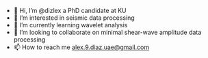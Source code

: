 - 👋 Hi, I’m @dizlex a PhD candidate at KU
- 👀 I’m interested in seismic data processing
- 🌱 I’m currently learning wavelet analysis
- 💞️ I’m looking to collaborate on minimal shear-wave amplitude data processing 
- 📫 How to reach me alex.9.diaz.uae@gmail.com

<!---
dizlex/dizlex is a ✨ special ✨ repository because its `README.md` (this file) appears on your GitHub profile.
You can click the Preview link to take a look at your changes.
--->
